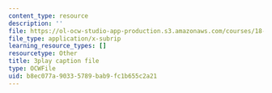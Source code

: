 ```yaml
---
content_type: resource
description: ''
file: https://ol-ocw-studio-app-production.s3.amazonaws.com/courses/18-06sc-linear-algebra-fall-2011/b8ec077a90335789bab9fc1b655c2a21_VqP2tREMvt0.vtt
file_type: application/x-subrip
learning_resource_types: []
resourcetype: Other
title: 3play caption file
type: OCWFile
uid: b8ec077a-9033-5789-bab9-fc1b655c2a21
---
```


